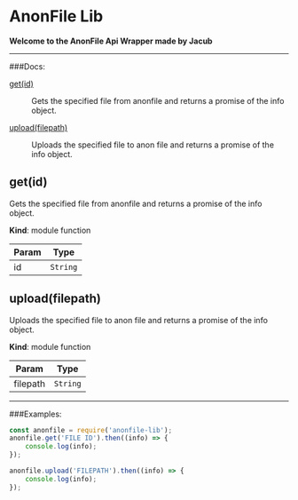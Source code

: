 # AnonFile Lib
**Welcome to the AnonFile Api Wrapper made by Jacub**

------------


###Docs:

<dl>
<dt><a href="#get">get(id)</a></dt>
<dd><p>Gets the specified file from anonfile and returns a promise of the info object.</p>
</dd>
<dt><a href="#upload">upload(filepath)</a></dt>
<dd><p>Uploads the specified file to anon file and returns a promise of the info object.</p>
</dd>
</dl>

<a name="get"></a>

## get(id)
Gets the specified file from anonfile and returns a promise of the info object.

**Kind**: module function

| Param | Type |
| --- | --- |
| id | <code>String</code> |

<a name="upload"></a>

## upload(filepath)
Uploads the specified file to anon file and returns a promise of the info object.

**Kind**: module function

| Param | Type |
| --- | --- |
| filepath | <code>String</code> |


------------


###Examples:
```js
const anonfile = require('anonfile-lib');
anonfile.get('FILE ID').then((info) => {
	console.log(info);
});

anonfile.upload('FILEPATH').then((info) => {
	console.log(info);
});

```


